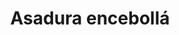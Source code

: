 ---
title: Asadura encebollá
tapaPrice: 3,50
dishPrice: 7,00
description: Asadura de to la vía
allergens: []
---
